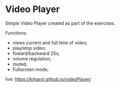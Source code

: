 # Video Player

Simple Video Player created as part of the exercises.

Functions: 
- views current and full time of video;
- play/stop video;
- foward/backward 25s;
- volume regulation;
- muted;
- Fullscreen mode;

live: 
https://krkarol.github.io/videoPlayer/
